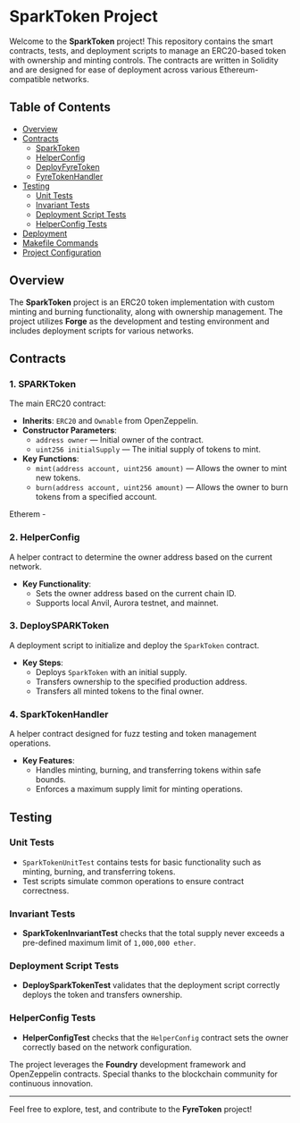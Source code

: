 # SparkToken Project

Welcome to the **SparkToken** project! This repository contains the smart contracts, tests, and deployment scripts to manage an ERC20-based token with ownership and minting controls. The contracts are written in Solidity and are designed for ease of deployment across various Ethereum-compatible networks.

## Table of Contents

- [Overview](#overview)
- [Contracts](#contracts)
  - [SparkToken](#sparktoken)
  - [HelperConfig](#helperconfig)
  - [DeployFyreToken](#deployfyretoken)
  - [FyreTokenHandler](#fyretokenhandler)
- [Testing](#testing)
  - [Unit Tests](#unit-tests)
  - [Invariant Tests](#invariant-tests)
  - [Deployment Script Tests](#deployment-script-tests)
  - [HelperConfig Tests](#helperconfig-tests)
- [Deployment](#deployment)
- [Makefile Commands](#makefile-commands)
- [Project Configuration](#project-configuration)

## Overview

The **SparkToken** project is an ERC20 token implementation with custom minting and burning functionality, along with ownership management. The project utilizes **Forge** as the development and testing environment and includes deployment scripts for various networks.

## Contracts

### 1. SPARKToken

The main ERC20 contract:

- **Inherits**: `ERC20` and `Ownable` from OpenZeppelin.
- **Constructor Parameters**:
  - `address owner` — Initial owner of the contract.
  - `uint256 initialSupply` — The initial supply of tokens to mint.
- **Key Functions**:
  - `mint(address account, uint256 amount)` — Allows the owner to mint new tokens.
  - `burn(address account, uint256 amount)` — Allows the owner to burn tokens from a specified account.
 
Etherem -   

### 2. HelperConfig

A helper contract to determine the owner address based on the current network.

- **Key Functionality**:
  - Sets the owner address based on the current chain ID.
  - Supports local Anvil, Aurora testnet, and mainnet.

### 3. DeploySPARKToken

A deployment script to initialize and deploy the `SparkToken` contract.

- **Key Steps**:
  - Deploys `SparkToken` with an initial supply.
  - Transfers ownership to the specified production address.
  - Transfers all minted tokens to the final owner.

### 4. SparkTokenHandler

A helper contract designed for fuzz testing and token management operations.

- **Key Features**:
  - Handles minting, burning, and transferring tokens within safe bounds.
  - Enforces a maximum supply limit for minting operations.

## Testing

### Unit Tests

- `SparkTokenUnitTest` contains tests for basic functionality such as minting, burning, and transferring tokens.
- Test scripts simulate common operations to ensure contract correctness.

### Invariant Tests

- **SparkTokenInvariantTest** checks that the total supply never exceeds a pre-defined maximum limit of `1,000,000 ether`.

### Deployment Script Tests

- **DeploySparkTokenTest** validates that the deployment script correctly deploys the token and transfers ownership.

### HelperConfig Tests

- **HelperConfigTest** checks that the `HelperConfig` contract sets the owner correctly based on the network configuration.

The project leverages the **Foundry** development framework and OpenZeppelin contracts. Special thanks to the blockchain community for continuous innovation.

---

Feel free to explore, test, and contribute to the **FyreToken** project!
